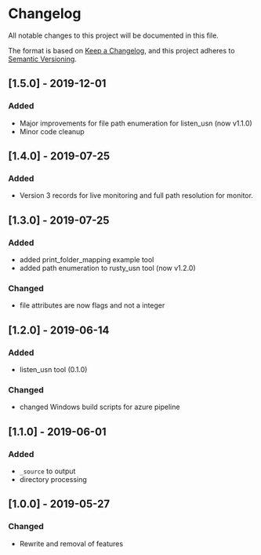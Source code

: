 # Changelog
All notable changes to this project will be documented in this file.

The format is based on [Keep a Changelog](https://keepachangelog.com/en/1.0.0/),
and this project adheres to [Semantic Versioning](https://semver.org/spec/v2.0.0.html).

## [1.5.0] - 2019-12-01
### Added
 - Major improvements for file path enumeration for listen_usn (now v1.1.0)
 - Minor code cleanup

## [1.4.0] - 2019-07-25
### Added
 - Version 3 records for live monitoring and full path resolution for monitor.
 
## [1.3.0] - 2019-07-25
### Added
 - added print_folder_mapping example tool
 - added path enumeration to rusty_usn tool (now v1.2.0)

### Changed
 - file attributes are now flags and not a integer

## [1.2.0] - 2019-06-14
### Added
 - listen_usn tool (0.1.0)

### Changed
 - changed Windows build scripts for azure pipeline

## [1.1.0] - 2019-06-01
### Added
 - `_source` to output
 - directory processing

## [1.0.0] - 2019-05-27
### Changed
- Rewrite and removal of features